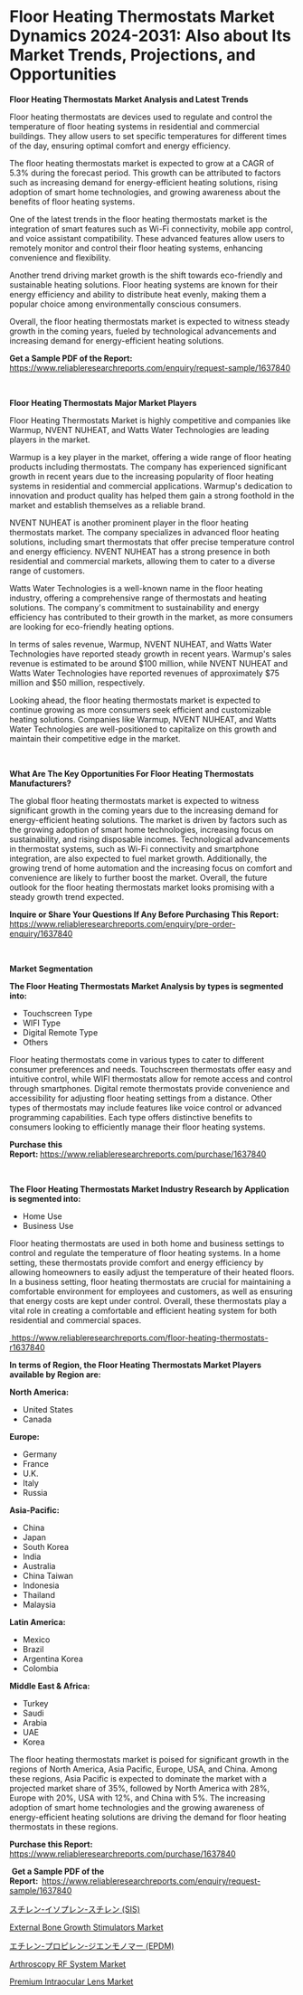 <p><h1>Floor Heating Thermostats Market Dynamics 2024-2031: Also about Its Market Trends, Projections, and Opportunities</h1></p><p><strong>Floor Heating Thermostats Market Analysis and Latest Trends</strong></p>
<p><p>Floor heating thermostats are devices used to regulate and control the temperature of floor heating systems in residential and commercial buildings. They allow users to set specific temperatures for different times of the day, ensuring optimal comfort and energy efficiency.</p><p>The floor heating thermostats market is expected to grow at a CAGR of 5.3% during the forecast period. This growth can be attributed to factors such as increasing demand for energy-efficient heating solutions, rising adoption of smart home technologies, and growing awareness about the benefits of floor heating systems.</p><p>One of the latest trends in the floor heating thermostats market is the integration of smart features such as Wi-Fi connectivity, mobile app control, and voice assistant compatibility. These advanced features allow users to remotely monitor and control their floor heating systems, enhancing convenience and flexibility.</p><p>Another trend driving market growth is the shift towards eco-friendly and sustainable heating solutions. Floor heating systems are known for their energy efficiency and ability to distribute heat evenly, making them a popular choice among environmentally conscious consumers.</p><p>Overall, the floor heating thermostats market is expected to witness steady growth in the coming years, fueled by technological advancements and increasing demand for energy-efficient heating solutions.</p></p>
<p><strong>Get a Sample PDF of the Report:&nbsp;</strong> <a href="https://www.reliableresearchreports.com/enquiry/request-sample/1637840">https://www.reliableresearchreports.com/enquiry/request-sample/1637840</a></p>
<p>&nbsp;</p>
<p><strong>Floor Heating Thermostats Major Market Players</strong></p>
<p><p>Floor Heating Thermostats Market is highly competitive and companies like Warmup, NVENT NUHEAT, and Watts Water Technologies are leading players in the market. </p><p>Warmup is a key player in the market, offering a wide range of floor heating products including thermostats. The company has experienced significant growth in recent years due to the increasing popularity of floor heating systems in residential and commercial applications. Warmup's dedication to innovation and product quality has helped them gain a strong foothold in the market and establish themselves as a reliable brand.</p><p>NVENT NUHEAT is another prominent player in the floor heating thermostats market. The company specializes in advanced floor heating solutions, including smart thermostats that offer precise temperature control and energy efficiency. NVENT NUHEAT has a strong presence in both residential and commercial markets, allowing them to cater to a diverse range of customers.</p><p>Watts Water Technologies is a well-known name in the floor heating industry, offering a comprehensive range of thermostats and heating solutions. The company's commitment to sustainability and energy efficiency has contributed to their growth in the market, as more consumers are looking for eco-friendly heating options.</p><p>In terms of sales revenue, Warmup, NVENT NUHEAT, and Watts Water Technologies have reported steady growth in recent years. Warmup's sales revenue is estimated to be around $100 million, while NVENT NUHEAT and Watts Water Technologies have reported revenues of approximately $75 million and $50 million, respectively. </p><p>Looking ahead, the floor heating thermostats market is expected to continue growing as more consumers seek efficient and customizable heating solutions. Companies like Warmup, NVENT NUHEAT, and Watts Water Technologies are well-positioned to capitalize on this growth and maintain their competitive edge in the market.</p></p>
<p>&nbsp;</p>
<p><strong>What Are The Key Opportunities For Floor Heating Thermostats Manufacturers?</strong></p>
<p><p>The global floor heating thermostats market is expected to witness significant growth in the coming years due to the increasing demand for energy-efficient heating solutions. The market is driven by factors such as the growing adoption of smart home technologies, increasing focus on sustainability, and rising disposable incomes. Technological advancements in thermostat systems, such as Wi-Fi connectivity and smartphone integration, are also expected to fuel market growth. Additionally, the growing trend of home automation and the increasing focus on comfort and convenience are likely to further boost the market. Overall, the future outlook for the floor heating thermostats market looks promising with a steady growth trend expected.</p></p>
<p><strong>Inquire or Share Your Questions If Any Before Purchasing This Report:</strong> <a href="https://www.reliableresearchreports.com/enquiry/pre-order-enquiry/1637840">https://www.reliableresearchreports.com/enquiry/pre-order-enquiry/1637840</a></p>
<p>&nbsp;</p>
<p><strong>Market Segmentation</strong></p>
<p><strong>The Floor Heating Thermostats Market Analysis by types is segmented into:</strong></p>
<p><ul><li>Touchscreen Type</li><li>WIFI Type</li><li>Digital Remote Type</li><li>Others</li></ul></p>
<p><p>Floor heating thermostats come in various types to cater to different consumer preferences and needs. Touchscreen thermostats offer easy and intuitive control, while WIFI thermostats allow for remote access and control through smartphones. Digital remote thermostats provide convenience and accessibility for adjusting floor heating settings from a distance. Other types of thermostats may include features like voice control or advanced programming capabilities. Each type offers distinctive benefits to consumers looking to efficiently manage their floor heating systems.</p></p>
<p><strong>Purchase this Report:&nbsp;</strong><a href="https://www.reliableresearchreports.com/purchase/1637840">https://www.reliableresearchreports.com/purchase/1637840</a></p>
<p>&nbsp;</p>
<p><strong>The Floor Heating Thermostats Market Industry Research by Application is segmented into:</strong></p>
<p><ul><li>Home Use</li><li>Business Use</li></ul></p>
<p><p>Floor heating thermostats are used in both home and business settings to control and regulate the temperature of floor heating systems. In a home setting, these thermostats provide comfort and energy efficiency by allowing homeowners to easily adjust the temperature of their heated floors. In a business setting, floor heating thermostats are crucial for maintaining a comfortable environment for employees and customers, as well as ensuring that energy costs are kept under control. Overall, these thermostats play a vital role in creating a comfortable and efficient heating system for both residential and commercial spaces.</p></p>
<p><a href="https://www.reliableresearchreports.com/floor-heating-thermostats-r1637840">&nbsp;https://www.reliableresearchreports.com/floor-heating-thermostats-r1637840</a></p>
<p><strong>In terms of Region, the Floor Heating Thermostats Market Players available by Region are:</strong></p>
<p>
    <p> <strong> North America: </strong>
        <ul>
            <li>United States</li>
            <li>Canada</li>
        </ul>
        </p> 
    <p> <strong> Europe: </strong>
        <ul>
            <li>Germany</li>
            <li>France</li>
            <li>U.K.</li>
            <li>Italy</li>
            <li>Russia</li>
        </ul>
        </p> 
    <p> <strong> Asia-Pacific: </strong>
        <ul>
            <li>China</li>
            <li>Japan</li>
            <li>South Korea</li>
            <li>India</li>
            <li>Australia</li>
            <li>China Taiwan</li>
            <li>Indonesia</li>
            <li>Thailand</li>
            <li>Malaysia</li>
        </ul>
        </p> 
    <p> <strong> Latin America: </strong>
        <ul>
            <li>Mexico</li>
            <li>Brazil</li>
            <li>Argentina Korea</li>
            <li>Colombia</li>
        </ul>
        </p> 
    <p> <strong> Middle East & Africa: </strong>
        <ul>
            <li>Turkey</li>
            <li>Saudi</li>
            <li>Arabia</li>
            <li>UAE</li>
            <li>Korea</li>
        </ul>
    </p>
    </p>
<p><p>The floor heating thermostats market is poised for significant growth in the regions of North America, Asia Pacific, Europe, USA, and China. Among these regions, Asia Pacific is expected to dominate the market with a projected market share of 35%, followed by North America with 28%, Europe with 20%, USA with 12%, and China with 5%. The increasing adoption of smart home technologies and the growing awareness of energy-efficient heating solutions are driving the demand for floor heating thermostats in these regions.</p></p>
<p><strong>Purchase this Report: </strong><a href="https://www.reliableresearchreports.com/purchase/1637840">https://www.reliableresearchreports.com/purchase/1637840</a></p>
<p>&nbsp;<strong>Get a Sample PDF of the Report:&nbsp;&nbsp;</strong><a href="https://www.reliableresearchreports.com/enquiry/request-sample/1637840">https://www.reliableresearchreports.com/enquiry/request-sample/1637840</a></p>
<p><strong></strong></p>
<p><p><a href="https://github.com/RodHoppe07/Market-Research-Report-List-2/blob/main/4657581173873.md">スチレン-イソプレン-スチレン (SIS)</a></p><p><a href="https://github.com/gracielawharr/Market-Research-Report-List-2/blob/main/external-bone-growth-stimulators-market.md">External Bone Growth Stimulators Market</a></p><p><a href="https://github.com/reliezer65/Market-Research-Report-List-2/blob/main/2817427173874.md">エチレン-プロピレン-ジエンモノマー (EPDM)</a></p><p><a href="https://www.linkedin.com/pulse/arthroscopy-rf-system-market-outlook-complete-industry-analysis-gc3jc">Arthroscopy RF System Market</a></p><p><a href="https://github.com/JennyferFeil2023/Market-Research-Report-List-1/blob/main/premium-intraocular-lens-market.md">Premium Intraocular Lens Market</a></p></p>